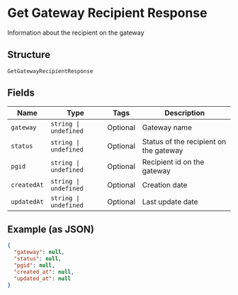 
# Get Gateway Recipient Response

Information about the recipient on the gateway

## Structure

`GetGatewayRecipientResponse`

## Fields

| Name | Type | Tags | Description |
|  --- | --- | --- | --- |
| `gateway` | `string \| undefined` | Optional | Gateway name |
| `status` | `string \| undefined` | Optional | Status of the recipient on the gateway |
| `pgid` | `string \| undefined` | Optional | Recipient id on the gateway |
| `createdAt` | `string \| undefined` | Optional | Creation date |
| `updatedAt` | `string \| undefined` | Optional | Last update date |

## Example (as JSON)

```json
{
  "gateway": null,
  "status": null,
  "pgid": null,
  "created_at": null,
  "updated_at": null
}
```

